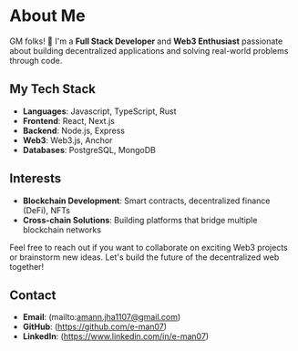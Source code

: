# About Me

GM folks! 👋 I'm a **Full Stack Developer** and **Web3 Enthusiast** passionate about building decentralized applications and solving real-world problems through code. 

## My Tech Stack

- **Languages**: Javascript, TypeScript, Rust
- **Frontend**: React, Next.js
- **Backend**: Node.js, Express
- **Web3**: Web3.js, Anchor
- **Databases**: PostgreSQL, MongoDB

## Interests

- **Blockchain Development**: Smart contracts, decentralized finance (DeFi), NFTs
- **Cross-chain Solutions**: Building platforms that bridge multiple blockchain networks

Feel free to reach out if you want to collaborate on exciting Web3 projects or brainstorm new ideas. Let's build the future of the decentralized web together!

## Contact

- **Email**: (mailto:amann.jha1107@gmail.com)
- **GitHub**: (https://github.com/e-man07)
- **LinkedIn**: (https://www.linkedin.com/in/e-man07)


